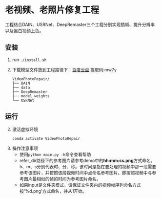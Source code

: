 # 老视频、老照片修复工程
工程结合DAIN、USRNet、DeepRemaster三个工程分别实现插帧、提升分辨率以及黑白视频上色。

## 安装
1. run `./install.sh`
  
1. 下载模型文件放到工程路径下：[百度云盘](https://pan.baidu.com/s/1GX13NFvkSmGtk93JO0y3Mw) 提取码:mw7y  
    ```shell
    VideoPhotoRepair/
    ├── DAIN
    ├── data
    ├── DeepRemaster
    ├── model_weights
    └── USRNet
    ```
## 运行

2. 激活虚拟环境
    ```bash
    conda activate VideoPhotoRepair
    ```
3. 操作注意事项
   - 使用`python main.py -h`命令查看帮助
   - refer_dir路径下的参考图片请参考demo中的**hh:mm:ss.png**方式命名。h、m、s分别代表时、分、秒。该时间是指在要处理的视频中那一段需要参考该图片，并按照该段视频时间中点命名参考图片。即按照视频中与参考图片最相似的帧的时间为参考图片命名。
   - 如果input是文件夹模式，请保证文件夹内的视频帧序列命名方式按'%d.png'方式命名，并从1开始。
